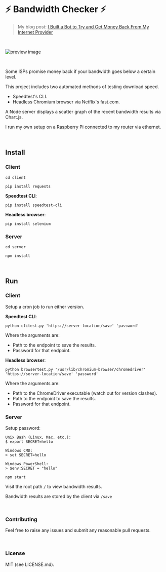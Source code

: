 # ⚡ Bandwidth Checker ⚡

> My blog post: [I Built a Bot to Try and Get Money Back From My Internet Provider](https://healeycodes.com/webdev/javascript/python/opensource/2019/08/22/bot-vs-isp.html)

<br>

![preview image](https://github.com/healeycodes/bandwidth-checker/raw/master/graphexample.png "Image of scatter graph bandwidth results")

&nbsp;

Some ISPs promise money back if your bandwidth goes below a certain level.

This project includes two automated methods of testing download speed.
  - Speedtest's CLI.
  - Headless Chromium browser via Netflix's fast.com.

A Node server displays a scatter graph of the recent bandwidth results via Chart.js.

I run my own setup on a Raspberry Pi connected to my router via ethernet.

&nbsp;

## Install

### Client

`cd client`

`pip install requests`

**Speedtest CLI**:

`pip install speedtest-cli`

**Headless browser**:

`pip install selenium`

### Server

`cd server`

`npm install`

&nbsp;

## Run

### Client

Setup a cron job to run either version.

**Speedtest CLI**:

`python clitest.py 'https://server-location/save' 'password'`

Where the arguments are:
- Path to the endpoint to save the results.
- Password for that endpoint.

**Headless browser**:

`python browsertest.py '/usr/lib/chromium-browser/chromedriver' 'https://server-location/save' 'password'`

Where the arguments are:
- Path to the ChromeDriver executable (watch out for version clashes).
- Path to the endpoint to save the results.
- Password for that endpoint.

### Server

Setup password:
```
Unix Bash (Linux, Mac, etc.):
$ export SECRET=hello

Windows CMD:
> set SECRET=hello

Windows PowerShell:
> $env:SECRET = "hello"
```

`npm start`

Visit the root path `/` to view bandwidth results.

Bandwidth results are stored by the client via `/save`

&nbsp;

### Contributing

Feel free to raise any issues and submit any reasonable pull requests.

&nbsp;

### License

MIT (see LICENSE.md).
